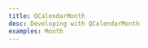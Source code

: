 ```yaml
---
title: QCalendarMonth
desc: Developing with QCalendarMonth
examples: Month
---
```


<script import>
import QCalendarMonthApi from '@quasar/quasar-ui-qcalendar/dist/api/QCalendarMonth.json'
</script>

<MarkdownApi :api="QCalendarMonthApi" name="QCalendarMonth"/>

<MarkdownExample title="Alignment" file="MonthAlignment" no-github no-edit/>

<MarkdownExample title="Dark" file="MonthDark" no-github no-edit/>

<MarkdownExample title="Date Type" file="MonthDateType" no-github no-edit/>

<MarkdownExample title="Day Height" file="MonthDayHeight" no-github no-edit/>

<MarkdownExample title="Day of Year" file="MonthDayOfYear" no-github no-edit/>

<MarkdownExample title="Disabled Before After" file="MonthDisabledBeforeAfter" no-github no-edit/>

<MarkdownExample title="Disabled Days" file="MonthDisabledDays" no-github no-edit/>

<MarkdownExample title="Disabled Weekdays" file="MonthDisabledWeekdays" no-github no-edit/>

<MarkdownExample title="Drag and Drop" file="MonthDragAndDrop" no-github no-edit/>

<MarkdownExample title="First Day Monday" file="MonthFirstDayMonday" no-github no-edit/>

<MarkdownExample title="Five Day Workweek" file="MonthFiveDayWorkweek" no-github no-edit/>

<MarkdownExample title="Focusable/Hoverable" file="MonthFocusableHoverable" no-github no-edit/>

<MarkdownExample title="Label Size" file="MonthLabelSize" no-github no-edit/>

<MarkdownExample title="Locale" file="MonthLocale" no-github no-edit/>

<MarkdownExample title="Min Weeks" file="MonthMinWeeks" no-github no-edit/>

<MarkdownExample title="Navigation" file="MonthNavigation" no-github no-edit/>

<MarkdownExample title="No Active Date" file="MonthNoActiveDate" no-github no-edit/>

<MarkdownExample title="No Outside Days" file="MonthNoOutsideDays" no-github no-edit/>

<MarkdownExample title="Now" file="MonthNow" no-github no-edit/>

<MarkdownExample title="Selected Dates" file="MonthSelectedDates" no-github no-edit/>

<MarkdownExample title="Selection" file="MonthSelection" no-github no-edit/>

<MarkdownExample title="Slot - Day (Holidays)" file="MonthSlotDayHolidays" no-github no-edit/>

<MarkdownExample title="Slot - Day" file="MonthSlotDay" no-github no-edit/>

<MarkdownExample title="Slot - Week" file="MonthSlotWeek" no-github no-edit/>

<MarkdownExample title="Theme" file="MonthTheme" no-github no-edit/>

<MarkdownExample title="Workweeks" file="MonthWorkweeks" no-github no-edit/>
